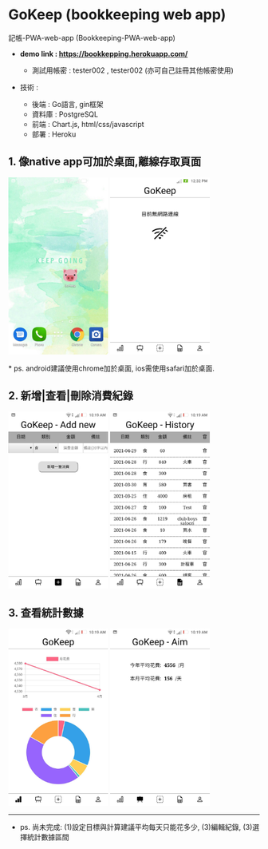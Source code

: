 # GoKeep (bookkeeping web app)
記帳-PWA-web-app (Bookkeeping-PWA-web-app)

* **demo link : https://bookkepping.herokuapp.com/**
  * 測試用帳密 : tester002 , tester002 (亦可自己註冊其他帳密使用)

* 技術 :
  * 後端 : Go語言, gin框架
  * 資料庫 : PostgreSQL
  * 前端 : Chart.js, html/css/javascript
  * 部署 : Heroku

## 1. 像native app可加於桌面,離線存取頁面
<p width="100%">
  <kbd><img src="https://github.com/Yu-Zhuang/bookkeeping/blob/main/demoscreen/64978.jpg" width="200"></kbd>
  <kbd><img src="https://github.com/Yu-Zhuang/bookkeeping/blob/main/demoscreen/65165.jpg" width="200"></kbd>
</p>
* ps. android建議使用chrome加於桌面, ios需使用safari加於桌面.

## 2. 新增|查看|刪除消費紀錄
<p width="100%">
    <kbd><img src="https://github.com/Yu-Zhuang/bookkeeping/blob/main/demoscreen/65162.jpg" width="200"></kbd>
    <kbd><img src="https://github.com/Yu-Zhuang/bookkeeping/blob/main/demoscreen/65161.jpg" width="200"></kbd>
</p>


## 3. 查看統計數據
<p width="100%">
    <kbd><img src="https://github.com/Yu-Zhuang/bookkeeping/blob/main/demoscreen/65164.jpg" width="200"></kbd>
    <kbd><img src="https://github.com/Yu-Zhuang/bookkeeping/blob/main/demoscreen/65163.jpg" width="200"></kbd>
</p>

--- 
* ps. 尚未完成: (1)設定目標與計算建議平均每天只能花多少, (3)編輯紀錄, (3)選擇統計數據區間

